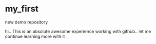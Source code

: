 my_first
========

new demo repository 

hi..
This is an absolute awesome experience working with github..
let me continue learning more with it
